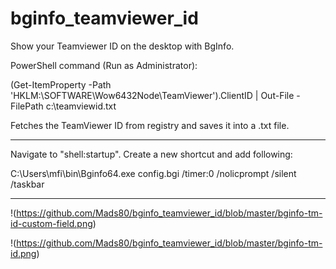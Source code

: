 # bginfo_teamviewer_id
Show your Teamviewer ID on the desktop with BgInfo.

PowerShell command (Run as Administrator):

(Get-ItemProperty -Path 'HKLM:\SOFTWARE\Wow6432Node\TeamViewer').ClientID | Out-File -FilePath c:\teamviewid.txt

Fetches the TeamViewer ID from registry and saves it into a .txt file.

-----------------------------------------------------------------------------------------------------------------

Navigate to "shell:startup". Create a new shortcut and add following:

C:\Users\mfi\bin\Bginfo64.exe config.bgi /timer:0 /nolicprompt /silent /taskbar

-----------------------------------------------------------------------------------------------------------------

!(https://github.com/Mads80/bginfo_teamviewer_id/blob/master/bginfo-tm-id-custom-field.png)

!(https://github.com/Mads80/bginfo_teamviewer_id/blob/master/bginfo-tm-id.png)
